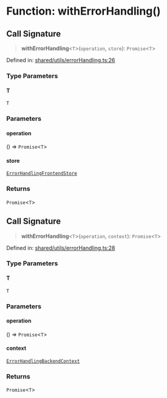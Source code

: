 # Function: withErrorHandling()

## Call Signature

> **withErrorHandling**\<`T`\>(`operation`, `store`): `Promise`\<`T`\>

Defined in: [shared/utils/errorHandling.ts:26](https://github.com/Nick2bad4u/Uptime-Watcher/blob/3cce0c3b352c8390536ca3c7399ece50a05faf18/shared/utils/errorHandling.ts#L26)

### Type Parameters

#### T

`T`

### Parameters

#### operation

() => `Promise`\<`T`\>

#### store

[`ErrorHandlingFrontendStore`](../interfaces/ErrorHandlingFrontendStore.md)

### Returns

`Promise`\<`T`\>

## Call Signature

> **withErrorHandling**\<`T`\>(`operation`, `context`): `Promise`\<`T`\>

Defined in: [shared/utils/errorHandling.ts:28](https://github.com/Nick2bad4u/Uptime-Watcher/blob/3cce0c3b352c8390536ca3c7399ece50a05faf18/shared/utils/errorHandling.ts#L28)

### Type Parameters

#### T

`T`

### Parameters

#### operation

() => `Promise`\<`T`\>

#### context

[`ErrorHandlingBackendContext`](../interfaces/ErrorHandlingBackendContext.md)

### Returns

`Promise`\<`T`\>
